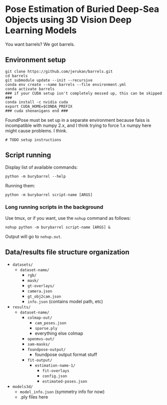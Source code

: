 # Pose Estimation of Buried Deep-Sea Objects using 3D Vision Deep Learning Models

You want barrels? We got barrels.

## Environment setup

```shell
git clone https://github.com/jerukan/barrels.git
cd barrels
git submodule update --init --recursive
conda env create --name barrels --file environment.yml
conda activate barrels
### if your CUDA setup isn't completely messed up, this can be skipped ###
conda install -c nvidia cuda
export CUDA_HOME=$CONDA_PREFIX
### cuda shenanigans end ###
```

FoundPose must be set up in a separate environment because faiss is incompatible with numpy
2.x, and I think trying to force 1.x numpy here might cause problems. I think.

```shell
# TODO setup instructions
```

## Script running

Display list of available commands:

```shell
python -m burybarrel --help
```

Running them:

```shell
python -m burybarrel script-name [ARGS]
```

### Long running scripts in the background

Use tmux, or if you want, use the `nohup` command as follows:

```shell
nohup python -m burybarrel script-name [ARGS] &
```

Output will go to `nohup.out`.

## Data/results file structure organization

- `datasets/`
	- `dataset-name/`
		- `rgb/`
		- `mask/`
		- `gt-overlays/`
		- `camera.json`
		- `gt_obj2cam.json`
		- `info.json` (contains model path, etc)
- `results/`
	- `dataset-name/`
		- `colmap-out/`
			- `cam_poses.json`
			- `sparse.ply`
			- everything else colmap
		- `openmvs-out/`
		- `sam-masks/`
		- `foundpose-output/`
			- foundpose output format stuff
		- `fit-output/`
			- `estimation-name-1/`
				- `fit-overlays`
				- `config.json`
				- `estimated-poses.json`
- `models3d/`
	- `model_info.json` (symmetry info for now)
	- .ply files here
